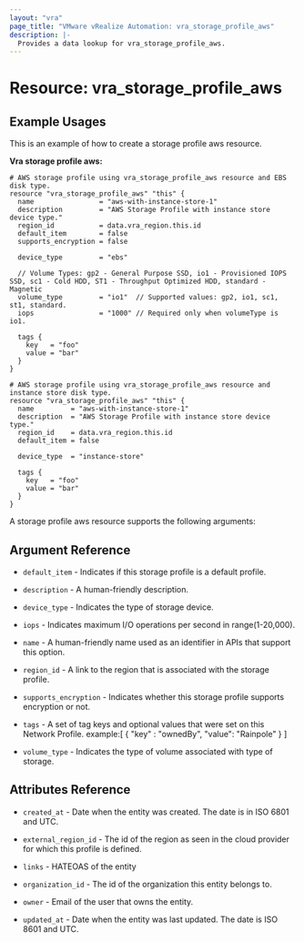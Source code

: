 ```yaml
---
layout: "vra"
page_title: "VMware vRealize Automation: vra_storage_profile_aws"
description: |-
  Provides a data lookup for vra_storage_profile_aws.
---
```


# Resource: vra_storage_profile_aws
## Example Usages
This is an example of how to create a storage profile aws resource.

**Vra storage profile aws:**

```hcl
# AWS storage profile using vra_storage_profile_aws resource and EBS disk type.
resource "vra_storage_profile_aws" "this" {
  name                = "aws-with-instance-store-1"
  description         = "AWS Storage Profile with instance store device type."
  region_id           = data.vra_region.this.id
  default_item        = false
  supports_encryption = false

  device_type         = "ebs"

  // Volume Types: gp2 - General Purpose SSD, io1 - Provisioned IOPS SSD, sc1 - Cold HDD, ST1 - Throughput Optimized HDD, standard - Magnetic
  volume_type         = "io1"  // Supported values: gp2, io1, sc1, st1, standard.
  iops                = "1000" // Required only when volumeType is io1.

  tags {
    key   = "foo"
    value = "bar"
  }
}

# AWS storage profile using vra_storage_profile_aws resource and instance store disk type.
resource "vra_storage_profile_aws" "this" {
  name         = "aws-with-instance-store-1"
  description  = "AWS Storage Profile with instance store device type."
  region_id    = data.vra_region.this.id
  default_item = false

  device_type  = "instance-store"

  tags {
    key   = "foo"
    value = "bar"
  }
}

```

A storage profile aws resource supports the following arguments:

## Argument Reference

* `default_item` - Indicates if this storage profile is a default profile.

* `description` - A human-friendly description.

* `device_type` - Indicates the type of storage device.

* `iops` -  Indicates maximum I/O operations per second in range(1-20,000).

* `name` - A human-friendly name used as an identifier in APIs that support this option.

* `region_id` - A link to the region that is associated with the storage profile.

* `supports_encryption` - Indicates whether this storage profile supports encryption or not.

* `tags` - A set of tag keys and optional values that were set on this Network Profile.
           example:[ { "key" : "ownedBy", "value": "Rainpole" } ]

* `volume_type` - Indicates the type of volume associated with type of storage.

## Attributes Reference

* `created_at` - Date when the entity was created. The date is in ISO 6801 and UTC.

* `external_region_id` - The id of the region as seen in the cloud provider for which this profile is defined.

* `links` - HATEOAS of the entity

* `organization_id` - The id of the organization this entity belongs to.

* `owner` - Email of the user that owns the entity.

* `updated_at` - Date when the entity was last updated. The date is ISO 8601 and UTC.
